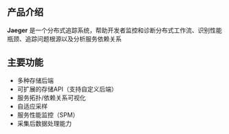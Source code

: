 ## 产品介绍

**Jaeger** 是一个分布式追踪系统，帮助开发者监控和诊断分布式工作流、识别性能瓶颈、追踪问题根源以及分析服务依赖关系

## 主要功能

- 多种存储后端
- 可扩展的存储API（支持自定义后端）
- 服务拓扑/依赖关系可视化
- 自适应采样
- 服务性能监控（SPM）
- 采集后数据处理能力
